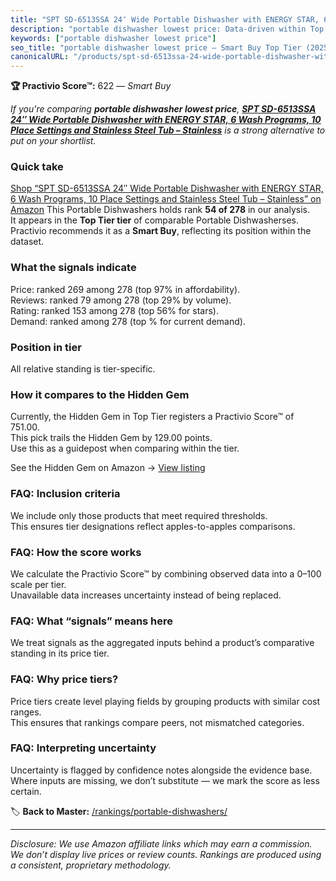 ```yaml
---
title: "SPT SD-6513SSA 24″ Wide Portable Dishwasher with ENERGY STAR, 6 Wash Programs, 10 Place Settings and Stainless Steel Tub – Stainless"
description: "portable dishwasher lowest price: Data-driven within Top Tier ranking using the Practivio Score™. Positioned by quality, value, demand, findability, momentum."
keywords: ["portable dishwasher lowest price"]
seo_title: "portable dishwasher lowest price — Smart Buy Top Tier (2025)"
canonicalURL: "/products/spt-sd-6513ssa-24-wide-portable-dishwasher-with-energy-star-6-wash-programs-10-place-settings-and-stainless-steel-tub-stainless-B097WVS3LM/"
---
```


**🏆 Practivio Score™:** 622 — _Smart Buy_


*If you're comparing **portable dishwasher lowest price**, **[SPT SD-6513SSA 24″ Wide Portable Dishwasher with ENERGY STAR, 6 Wash Programs, 10 Place Settings and Stainless Steel Tub – Stainless](https://www.amazon.com/dp/B097WVS3LM?tag=practivio-20)** is a strong alternative to put on your shortlist.*
### Quick take
[Shop “SPT SD-6513SSA 24″ Wide Portable Dishwasher with ENERGY STAR, 6 Wash Programs, 10 Place Settings and Stainless Steel Tub – Stainless” on Amazon](https://www.amazon.com/dp/B097WVS3LM?tag=practivio-20)
This Portable Dishwashers holds rank **54 of 278** in our analysis.  
It appears in the **Top Tier tier** of comparable Portable Dishwasherses.  
Practivio recommends it as a **Smart Buy**, reflecting its position within the dataset.

### What the signals indicate
Price: ranked 269 among 278 (top 97% in affordability).  
Reviews: ranked 79 among 278 (top 29% by volume).  
Rating: ranked 153 among 278 (top 56% for stars).  
Demand: ranked  among 278 (top % for current demand).

### Position in tier
All relative standing is tier-specific.

### How it compares to the Hidden Gem
Currently, the Hidden Gem in Top Tier registers a Practivio Score™ of 751.00.  
This pick trails the Hidden Gem by 129.00 points.  
Use this as a guidepost when comparing within the tier.  

See the Hidden Gem on Amazon → [View listing](https://www.amazon.com/dp/B08N6WV3HX?tag=practivio-20)

### FAQ: Inclusion criteria
We include only those products that meet required thresholds.  
This ensures tier designations reflect apples-to-apples comparisons.

### FAQ: How the score works
We calculate the Practivio Score™ by combining observed data into a 0–100 scale per tier.  
Unavailable data increases uncertainty instead of being replaced.

### FAQ: What “signals” means here
We treat signals as the aggregated inputs behind a product’s comparative standing in its price tier.

### FAQ: Why price tiers?
Price tiers create level playing fields by grouping products with similar cost ranges.  
This ensures that rankings compare peers, not mismatched categories.

### FAQ: Interpreting uncertainty
Uncertainty is flagged by confidence notes alongside the evidence base.  
Where inputs are missing, we don’t substitute — we mark the score as less certain.


🏷️ **Back to Master:** [/rankings/portable-dishwashers/](/rankings/portable-dishwashers/)

---
_Disclosure: We use Amazon affiliate links which may earn a commission. We don’t display live prices or review counts. Rankings are produced using a consistent, proprietary methodology._
